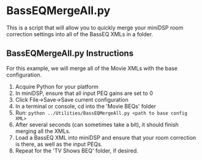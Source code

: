 # BassEQMergeAll.py

This is a script that will allow you to quickly merge your miniDSP room correction settings into all of the
BassEQ XMLs in a folder.

## BassEQMergeAll.py Instructions

For this example, we will merge all of the Movie XMLs with the base configuration.

1. Acquire Python for your platform
2. In miniDSP, ensure that all input PEQ gains are set to 0
3. Click File->Save->Save current configuration
4. In a terminal or console, cd into the 'Movie BEQs' folder
5. Run: `python ../Utilities/BassEQMergeAll.py <path to base config XML>`
6. After several seconds (can sometimes take a bit), it should finish merging all the XMLs.
7. Load a BassEQ XML into miniDSP and ensure that your room correction is there, as well as the input PEQs.
8. Repeat for the 'TV Shows BEQ' folder, if desired.
